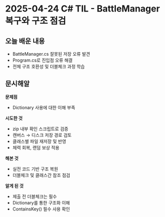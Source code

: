 # 2025-04-24 C# TIL - BattleManager 복구와 구조 점검

## 오늘 배운 내용
- BattleManager.cs 잘못된 저장 오류 발견
- Program.cs로 진입점 오류 해결
- 전체 구조 호환성 및 더블체크 과정 학습

## 문시해알
**문제점**  
- Dictionary 사용에 대한 이해 부족

**시도한 것**  
- zip 내부 확인 스크립트로 검증  
- 캔버스 → 디스크 저장 경로 검토  
- 클래스별 파일 재저장 및 반영  
- 체력 회복, 랜덤 보상 적용

**해본 것**  
- 실전 코드 기반 구조 복원  
- 더블체크 및 클래스간 참조 점검

**알게 된 것**  
- 제출 전 더블체크는 필수  
- Dictionary를 통한 구조화 이해  
- ContainsKey() 필수 사용 확인
